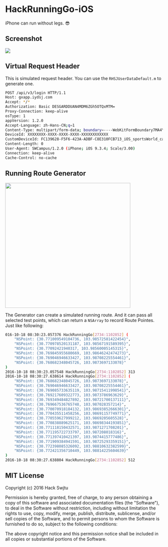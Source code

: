 # HackRunningGo-iOS
iPhone can run without legs. 😎

## Screenshot

![](http://of7whelxn.bkt.clouddn.com/HackRun-iOS.png)

## Virtual Request Header

This is simulated request header. You can use the `RHSJUserDataDefault.m` to generate one. 

```bash
POST /api/v3/login HTTP/1.1
Host: gxapp.iydsj.com
Accept: */*
Authorization: Basic DESGARDDUAN4MDM6ZGh5OTQxMTM=
Proxy-Connection: keep-alive
osType: 1
appVersion: 1.2.0
Accept-Language: zh-Hans-CN;q=1
Content-Type: multipart/form-data; boundary=----WebKitFormBoundary7MA4YWxkTrZu0gW
DeviceId: XXXXXXXX-XXXX-XXXX-XXXX-XXXXXXXXXXXX
CustomDeviceId: FC139628-F5F6-423A-ADBF-C8E310FCB713_iOS_sportsWorld_campus
Content-Length: 0
User-Agent: SWCampus/1.2.0 (iPhone; iOS 9.3.4; Scale/3.00)
Connection: keep-alive
Cache-Control: no-cache
```

## Running Route Generator

<img src="http://of7whelxn.bkt.clouddn.com/DataGenerator.png" width="400px"/>

The Generator can create a simulated running route. And it can pass all selected test points, which can return a `NSArray` to record Route Pointes. Just like following:

```bash
016-10-18 08:30:23.057376 HackRunningGo[2734:1102852] (
    "NSPoint: {30.771009549104736, 103.98572581422454}",
    "NSPoint: {30.770978520131187, 103.98567191589395}",
    "NSPoint: {30.77092421940317, 103.98560005145315}",
    "NSPoint: {30.769845955680669, 103.98646242474273}",
    "NSPoint: {30.769046946633427, 103.98708225554461}",
    "NSPoint: {30.768682348045726, 103.9873697133078}"
)
2016-10-18 08:30:23.057548 HackRunningGo[2734:1102852] 313
2016-10-18 08:30:27.638614 HackRunningGo[2734:1102852] (
    "NSPoint: {30.768682348045726, 103.9873697133078}",
    "NSPoint: {30.769046946633427, 103.98708225554461}",
    "NSPoint: {30.769085733635119, 103.98715411998541}",
    "NSPoint: {30.769217609322773, 103.9873786963629}",
    "NSPoint: {30.769349484827892, 103.98721700137111}",
    "NSPoint: {30.769667536765748, 103.987028357214}",
    "NSPoint: {30.770070918184132, 103.98693852666301}",
    "NSPoint: {30.770435511458256, 103.98691157749771}",
    "NSPoint: {30.770559627999212, 103.9869205605528}",
    "NSPoint: {30.770838889625171, 103.98698344193851}",
    "NSPoint: {30.771118150432571, 103.9871271708201}",
    "NSPoint: {30.771195722733797, 103.987208018316}",
    "NSPoint: {30.771397410421397, 103.9874415777486}",
    "NSPoint: {30.771909384941591, 103.98725293359151}",
    "NSPoint: {30.772398085326092, 103.98810632382599}",
    "NSPoint: {30.772421356710449, 103.98814225604639}"
) 
2016-10-18 08:30:27.638804 HackRunningGo[2734:1102852] 512
```

## MIT License

Copyright (c) 2016 Hack Swjtu

Permission is hereby granted, free of charge, to any person obtaining a copy
of this software and associated documentation files (the "Software"), to deal
in the Software without restriction, including without limitation the rights
to use, copy, modify, merge, publish, distribute, sublicense, and/or sell
copies of the Software, and to permit persons to whom the Software is
furnished to do so, subject to the following conditions:

The above copyright notice and this permission notice shall be included in all
copies or substantial portions of the Software.
